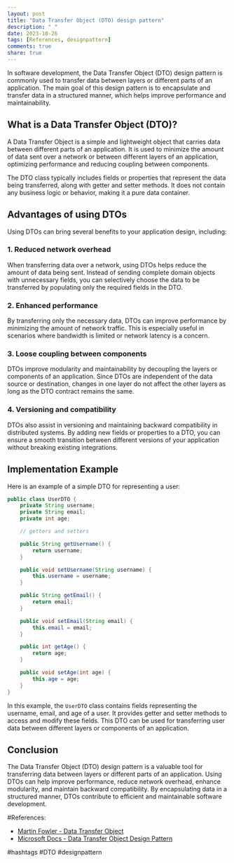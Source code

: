 ```yaml
---
layout: post
title: "Data Transfer Object (DTO) design pattern"
description: " "
date: 2023-10-26
tags: [References, designpattern]
comments: true
share: true
---
```


In software development, the Data Transfer Object (DTO) design pattern is commonly used to transfer data between layers or different parts of an application. The main goal of this design pattern is to encapsulate and transfer data in a structured manner, which helps improve performance and maintainability.

## What is a Data Transfer Object (DTO)?

A Data Transfer Object is a simple and lightweight object that carries data between different parts of an application. It is used to minimize the amount of data sent over a network or between different layers of an application, optimizing performance and reducing coupling between components.

The DTO class typically includes fields or properties that represent the data being transferred, along with getter and setter methods. It does not contain any business logic or behavior, making it a pure data container.

## Advantages of using DTOs

Using DTOs can bring several benefits to your application design, including:

### 1. Reduced network overhead

When transferring data over a network, using DTOs helps reduce the amount of data being sent. Instead of sending complete domain objects with unnecessary fields, you can selectively choose the data to be transferred by populating only the required fields in the DTO.

### 2. Enhanced performance

By transferring only the necessary data, DTOs can improve performance by minimizing the amount of network traffic. This is especially useful in scenarios where bandwidth is limited or network latency is a concern.

### 3. Loose coupling between components

DTOs improve modularity and maintainability by decoupling the layers or components of an application. Since DTOs are independent of the data source or destination, changes in one layer do not affect the other layers as long as the DTO contract remains the same.

### 4. Versioning and compatibility

DTOs also assist in versioning and maintaining backward compatibility in distributed systems. By adding new fields or properties to a DTO, you can ensure a smooth transition between different versions of your application without breaking existing integrations.

## Implementation Example

Here is an example of a simple DTO for representing a user:

```java
public class UserDTO {
    private String username;
    private String email;
    private int age;

    // getters and setters

    public String getUsername() {
        return username;
    }

    public void setUsername(String username) {
        this.username = username;
    }

    public String getEmail() {
        return email;
    }

    public void setEmail(String email) {
        this.email = email;
    }

    public int getAge() {
        return age;
    }

    public void setAge(int age) {
        this.age = age;
    }
}
```

In this example, the `UserDTO` class contains fields representing the username, email, and age of a user. It provides getter and setter methods to access and modify these fields. This DTO can be used for transferring user data between different layers or components of an application.

## Conclusion

The Data Transfer Object (DTO) design pattern is a valuable tool for transferring data between layers or different parts of an application. Using DTOs can help improve performance, reduce network overhead, enhance modularity, and maintain backward compatibility. By encapsulating data in a structured manner, DTOs contribute to efficient and maintainable software development. 

#References: 

- [Martin Fowler - Data Transfer Object](https://martinfowler.com/eaaCatalog/dataTransferObject.html)
- [Microsoft Docs - Data Transfer Object Design Pattern](https://docs.microsoft.com/en-us/aspnet/web-api/overview/data/using-web-api-with-entity-framework/part-5)

#hashtags 
#DTO #designpattern